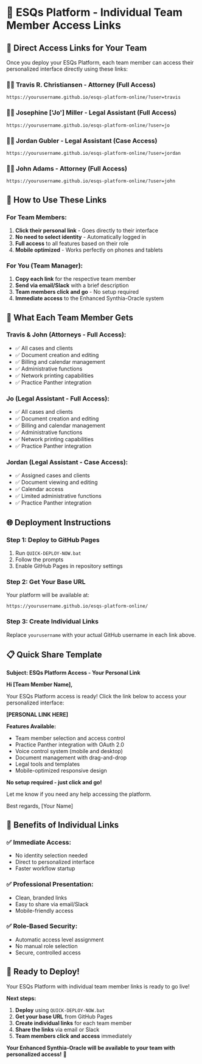 # 🔗 ESQs Platform - Individual Team Member Access Links

## 🎯 **Direct Access Links for Your Team**

Once you deploy your ESQs Platform, each team member can access their personalized interface directly using these links:

### **👨‍💼 Travis R. Christiansen - Attorney (Full Access)**
```
https://yourusername.github.io/esqs-platform-online/?user=travis
```

### **👩‍💼 Josephine ['Jo'] Miller - Legal Assistant (Full Access)**
```
https://yourusername.github.io/esqs-platform-online/?user=jo
```

### **👨‍💼 Jordan Gubler - Legal Assistant (Case Access)**
```
https://yourusername.github.io/esqs-platform-online/?user=jordan
```

### **👨‍💼 John Adams - Attorney (Full Access)**
```
https://yourusername.github.io/esqs-platform-online/?user=john
```

## 🚀 **How to Use These Links**

### **For Team Members:**
1. **Click their personal link** - Goes directly to their interface
2. **No need to select identity** - Automatically logged in
3. **Full access** to all features based on their role
4. **Mobile optimized** - Works perfectly on phones and tablets

### **For You (Team Manager):**
1. **Copy each link** for the respective team member
2. **Send via email/Slack** with a brief description
3. **Team members click and go** - No setup required
4. **Immediate access** to the Enhanced Synthia-Oracle system

## 📱 **What Each Team Member Gets**

### **Travis & John (Attorneys - Full Access):**
- ✅ All cases and clients
- ✅ Document creation and editing
- ✅ Billing and calendar management
- ✅ Administrative functions
- ✅ Network printing capabilities
- ✅ Practice Panther integration

### **Jo (Legal Assistant - Full Access):**
- ✅ All cases and clients
- ✅ Document creation and editing
- ✅ Billing and calendar management
- ✅ Administrative functions
- ✅ Network printing capabilities
- ✅ Practice Panther integration

### **Jordan (Legal Assistant - Case Access):**
- ✅ Assigned cases and clients
- ✅ Document viewing and editing
- ✅ Calendar access
- ✅ Limited administrative functions
- ✅ Practice Panther integration

## 🌐 **Deployment Instructions**

### **Step 1: Deploy to GitHub Pages**
1. Run `QUICK-DEPLOY-NOW.bat`
2. Follow the prompts
3. Enable GitHub Pages in repository settings

### **Step 2: Get Your Base URL**
Your platform will be available at:
```
https://yourusername.github.io/esqs-platform-online/
```

### **Step 3: Create Individual Links**
Replace `yourusername` with your actual GitHub username in each link above.

## 📋 **Quick Share Template**

**Subject: ESQs Platform Access - Your Personal Link**

**Hi [Team Member Name],**

Your ESQs Platform access is ready! Click the link below to access your personalized interface:

**[PERSONAL LINK HERE]**

**Features Available:**
- Team member selection and access control
- Practice Panther integration with OAuth 2.0
- Voice control system (mobile and desktop)
- Document management with drag-and-drop
- Legal tools and templates
- Mobile-optimized responsive design

**No setup required - just click and go!**

Let me know if you need any help accessing the platform.

Best regards,
[Your Name]

## 🎯 **Benefits of Individual Links**

### **✅ Immediate Access:**
- No identity selection needed
- Direct to personalized interface
- Faster workflow startup

### **✅ Professional Presentation:**
- Clean, branded links
- Easy to share via email/Slack
- Mobile-friendly access

### **✅ Role-Based Security:**
- Automatic access level assignment
- No manual role selection
- Secure, controlled access

## 🚀 **Ready to Deploy!**

Your ESQs Platform with individual team member links is ready to go live!

**Next steps:**
1. **Deploy** using `QUICK-DEPLOY-NOW.bat`
2. **Get your base URL** from GitHub Pages
3. **Create individual links** for each team member
4. **Share the links** via email or Slack
5. **Team members click and access** immediately

**Your Enhanced Synthia-Oracle will be available to your team with personalized access!** 🎉
